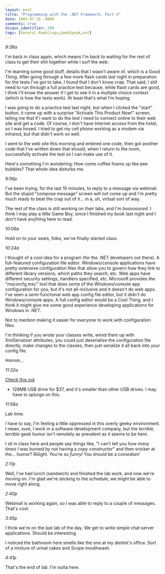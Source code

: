 ```yaml
---
layout: post
title: "Programming with the .NET Framework, Part 3"
date: 2003-07-16 -0800
comments: true
disqus_identifier: 299
tags: [General Ramblings,GeekSpeak,net]
---
```

*9:38a*
 
 I'm back in class again, which means I'm back to waiting for the rest
of class to get their shit together while I surf the web.
 
 I'm learning some good stuff, details that I wasn't aware of, which is
a Good Thing. After going through a few more flash cards last night in
preparation for the tests I've got to take, I found that I don't know
*crap*. That said, I still need to run through a full practice test
because, while flash cards are good, I think I'll know the answer if I
get to see it in a multiple choice context (which is how the tests
work). At least that's what I'm hoping.
 
 I was going to do a practice test last night, but when I clicked the
"start" button, it came up with a surprise "Activate This Product Now!"
screen, telling me that if I want to do the test I need to connect
online to their web site and get a code. Of course, I don't have
Internet access from the hotel, so I was hosed. I tried to get my cell
phone working as a modem via infrared, but that didn't work so well.
 
 I went to the web site this morning and entered one code, then got
another code that I've written down that should, when I return to the
room, successfully activate the test so I can make use of it.
 
 Here's something I'm wondering: How come coffee foams up like pee
bubbles? That whole idea disturbs me.
 
 *9:56p*
 
 I've been trying, for the last 10 minutes, to reply to a message via
webmail. But the stupid "compose message" screen *will not* come up and
I'm pretty much ready to beat the crap out of it... in a, uh, virtual
sort of way.
 
 The rest of the class is still working on their labs, and I'm
*boooooored*. I think I may play a little Game Boy, since I finished my
book last night and I don't have anything here to read.
 
 *10:06a*
 
 Hold on to your seats, folks, we've finally started class.
 
 *10:24a*
 
 I thought of a cool idea for a program (for the .NET developers out
there). A full-featured configuration file editor. Windows/console
applications have pretty extensive configuration files that allow you to
govern how they link to different library versions, which paths they
search, etc. Web apps have different security settings, handlers
specified, etc. Microsoft provides the "mscorcfg.msc" tool that does
some of the Windows/console app configuration for you, but it's not
all-inclusive and it doesn't do web apps. I've seen a semi-functional
web app config file editor, but it didn't do Windows/console apps. A
full config editor would be a Cool Thing, and I think it might give me
some good experience developing applications for Windows in .NET.
 
 Not to mention making it easier for everyone to work with configuration
files.
 
 I'm thinking if you wrote your classes write, wired them up with
XmlSerializer attributes, you could just deserialize the configuration
file directly, make changes to the classes, then just serialize it all
back into your config file.
 
 Hmmm...
 
 *11:32a*
 
 [Check this
out](http://babelfish.altavista.com/babelfish/urltrurl?lp=ja_en&url=http%3A%2F%2Fwww.watch.impress.co.jp%2Fakiba%2Fhotline%2F20030719%2Fetc_et128m.html)
- 128MB USB drive for \$37, and it's smaller than other USB drives. I
may have to splurge on this.
 
 *11:56a*
 
 Lab time.
 
 I have to say, I'm feeling a little oppressed in this overly geeky
environment. I mean, sure, I work in a software development company, but
the *terrible, terrible* geek humor isn't remotely as prevalent as it
seems to be here.
 
 I sit in class here and people say things like, "I can't tell you *how
many times* I was burned by not having a *copy constructor*" and then
snicker at the... humor? Riiiight. You're so *funny!* You should be a
*comedian!*
 
 *2:11p*
 
 Well, I've had lunch (sandwich) and finished the lab work, and now
we're moving on. I'm glad we're sticking to the schedule; we might be
able to move right along.
 
 *2:40p*
 
 Webmail is working again, so I was able to reply to a couple of
messages. That's cool.
 
 *3:45p*
 
 I think we're on the last lab of the day. We get to write simple chat
server applications. Should be interesting.
 
 I noticed the bathroom here smells like the one at my dentist's office.
Sort of a mixture of urinal cakes and Scope mouthwash.
 
 *4:41p*
 
 That's the end of lab. I'm outta here.
